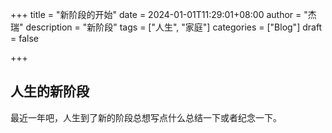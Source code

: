 +++
title = "新阶段的开始"
date = 2024-01-01T11:29:01+08:00
author = "杰瑞"
description = "新阶段"
tags = ["人生", "家庭"]
categories = ["Blog"]
draft = false

+++

## 人生的新阶段

最近一年吧，人生到了新的阶段总想写点什么总结一下或者纪念一下。
